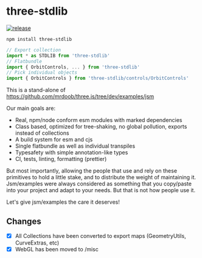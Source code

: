 # three-stdlib

[![release](https://github.com/pmndrs/three-stdlib/actions/workflows/main.yml/badge.svg)](https://github.com/pmndrs/three-stdlib/actions/workflows/main.yml)

    npm install three-stdlib

```jsx
// Export collection
import * as STDLIB from 'three-stdlib'
// Flatbundle
import { OrbitControls, ... } from 'three-stdlib'
// Pick individual objects
import { OrbitControls } from 'three-stdlib/controls/OrbitControls'
```

This is a stand-alone of https://github.com/mrdoob/three.js/tree/dev/examples/jsm

Our main goals are:

- Real, npm/node conform esm modules with marked dependencies
- Class based, optimized for tree-shaking, no global pollution, exports instead of collections
- A build system for esm and cjs
- Single flatbundle as well as individual transpiles
- Typesafety with simple annotation-like types
- CI, tests, linting, formatting (prettier)

But most importantly, allowing the people that use and rely on these primitives to hold a little stake, and to distribute the weight of maintaining it. Jsm/examples were always considered as something that you copy/paste into your project and adapt to your needs. But that is not how people use it.

Let's give jsm/examples the care it deserves!

## Changes

- [x] All Collections have been converted to export maps (GeometryUtils, CurveExtras, etc)
- [x] WebGL has been moved to /misc
